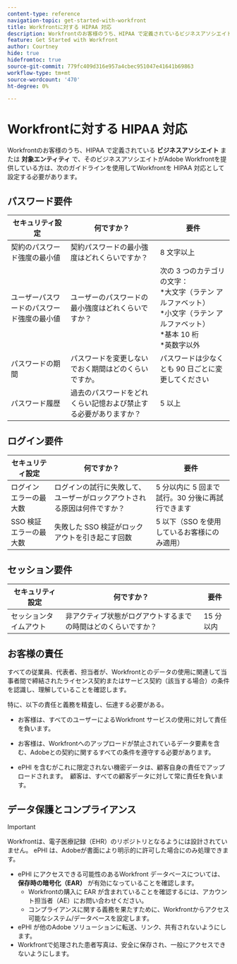 ```yaml
---
content-type: reference
navigation-topic: get-started-with-workfront
title: Workfrontに対する HIPAA 対応
description: Workfrontのお客様のうち、HIPAA で定義されているビジネスアソシエイトまたは対象エンティティ（その代わりにビジネスアソシエイトがAdobe Workfrontを提供するもの）は、次のガイドラインを使用してWorkfrontを HIPAA 対応として設定する必要があります。
feature: Get Started with Workfront
author: Courtney
hide: true
hidefromtoc: true
source-git-commit: 779fc409d316e957a4cbec951047e41641b69863
workflow-type: tm+mt
source-wordcount: '470'
ht-degree: 0%

---
```



# Workfrontに対する HIPAA 対応

Workfrontのお客様のうち、HIPAA で定義されている **ビジネスアソシエイト** または **対象エンティティ** で、そのビジネスアソシエイトがAdobe Workfrontを提供している方は、次のガイドラインを使用してWorkfrontを HIPAA 対応として設定する必要があります。


## パスワード要件

| **セキュリティ設定** | **何ですか？** | **要件** |
|----------------------|------------------|------------------|
| 契約のパスワード強度の最小値 | 契約パスワードの最小強度はどれくらいですか？ | 8 文字以上 |
| ユーザーパスワードのパスワード強度の最小値 | ユーザーのパスワードの最小強度はどれくらいですか？ | 次の 3 つのカテゴリの文字：<br>*大文字（ラテン アルファベット） <br>*小文字（ラテン アルファベット） <br>*基本 10 桁 <br>*英数字以外 |
| パスワードの期間 | パスワードを変更しないでおく期間はどのくらいですか。 | パスワードは少なくとも 90 日ごとに変更してください |
| パスワード履歴 | 過去のパスワードをどれくらい記憶および禁止する必要がありますか？ | 5 以上 |


## ログイン要件

| **セキュリティ設定** | **何ですか？** | **要件** |
|----------------------|------------------|------------------|
| ログイン エラーの最大数 | ログインの試行に失敗して、ユーザーがロックアウトされる原因は何件ですか？ | 5 分以内に 5 回まで試行。30 分後に再試行できます |
| SSO 検証エラーの最大数 | 失敗した SSO 検証がロックアウトを引き起こす回数 | 5 以下（SSO を使用しているお客様にのみ適用） |


## セッション要件

| **セキュリティ設定** | **何ですか？** | **要件** |
|----------------------|------------------|------------------|
| セッションタイムアウト | 非アクティブ状態がログアウトするまでの時間はどのくらいですか？ | 15 分以内 |

## お客様の責任

すべての従業員、代表者、担当者が、Workfrontとのデータの使用に関連して当事者間で締結されたライセンス契約またはサービス契約（該当する場合）の条件を認識し、理解していることを確認します。

特に、以下の責任と義務を精査し、伝達する必要がある。 

* お客様は、すべてのユーザーによるWorkfront サービスの使用に対して責任を負います。 

* お客様は、Workfrontへのアップロードが禁止されているデータ要素を含む、Adobeとの契約に関するすべての条件を遵守する必要があります。 

* ePHI を含むがこれに限定されない機密データは、顧客自身の責任でアップロードされます。  顧客は、すべての顧客データに対して常に責任を負います。 


## データ保護とコンプライアンス

>[!IMPORTANT]
>
>Workfrontは、電子医療記録（EHR）のリポジトリとなるようには設計されていません。 ePHI は、Adobeが書面により明示的に許可した場合にのみ処理できます。 

* ePHI にアクセスできる可能性のあるWorkfront データベースについては、**保存時の暗号化（EAR）** が有効になっていることを確認します。
   * Workfrontの購入に EAR が含まれていることを確認するには、アカウント担当者（AE）にお問い合わせください。
   * コンプライアンスに関する義務を果たすために、Workfrontからアクセス可能なシステム/データベースを設定します。
* ePHI が他のAdobe ソリューションに転送、リンク、共有されないようにします。
* Workfrontで処理された患者写真は、安全に保存され、一般にアクセスできないようにします。